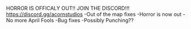 HORROR IS OFFICALY OUT!! JOIN THE DISCORD!!! https://discord.gg/acornstudios
-Out of the map fixes
-Horror is now out
-No more April Fools
-Bug fixes
-Possibly Punching??
